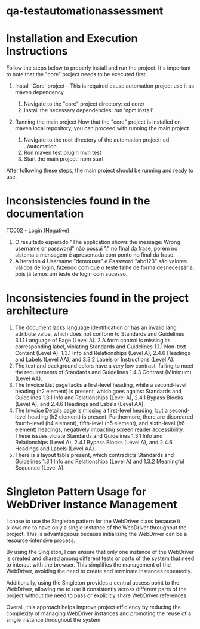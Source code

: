 # qa-testautomationassessment
# Installation and Execution Instructions
Follow the steps below to properly install and run the project. It's important to note that the "core" project needs to be executed first.

1. Install 'Core' project - This is required cause automation  project use it as maven dependency
     1. Navigate to the "core" project directory: cd core/
     2. Install the necessary dependencies: run 'npm install'
     
2. Running the main project
Now that the "core" project is installed on maven local repository, you can proceed with running the main project.
	1. Navigate to the root directory of the automation  project: cd ../automation
	2. Run maven test plugin mvn test
	3. Start the main project: npm start

After following these steps, the main project should be running and ready to use.

# Inconsistencies found in the documentation
TC002 - Login (Negative)
1. O resultado esperado "The application shows the message:
Wrong username or password" não possui "." no final da frase, porém no sistema a mensagem é apresentada com ponto no final da frase.
2. A Iteration 4 Usarname "demouser" e Password "abc123" são valores válidos de login, fazendo com que o teste falhe de forma desnecessária, pois já temos um teste de login com sucesso.

# Inconsistencies found in the project architecture
1. The document lacks language identification or has an invalid lang attribute value, which does not conform to Standards and Guidelines 3.1.1 Language of Page (Level A).
2.A form control is missing its corresponding label, violating Standards and Guidelines 1.1.1 Non-text Content (Level A), 1.3.1 Info and Relationships (Level A), 2.4.6 Headings and Labels (Level AA), and 3.3.2 Labels or Instructions (Level A).
3. The text and background colors have a very low contrast, failing to meet the requirements of Standards and Guidelines 1.4.3 Contrast (Minimum) (Level AA).
4. The Invoice List page lacks a first-level heading, while a second-level heading (h2 element) is present, which goes against Standards and Guidelines 1.3.1 Info and Relationships (Level A), 2.4.1 Bypass Blocks (Level A), and 2.4.6 Headings and Labels (Level AA).
5. The Invoice Details page is missing a first-level heading, but a second-level heading (h2 element) is present. Furthermore, there are disordered fourth-level (h4 element), fifth-level (h5 element), and sixth-level (h6 element) headings, negatively impacting screen reader accessibility. These issues violate Standards and Guidelines 1.3.1 Info and Relationships (Level A), 2.4.1 Bypass Blocks (Level A), and 2.4.6 Headings and Labels (Level AA).
6. There is a layout table present, which contradicts Standards and Guidelines 1.3.1 Info and Relationships (Level A) and 1.3.2 Meaningful Sequence (Level A).

# Singleton Pattern Usage for WebDriver Instance Management
I chose to use the Singleton pattern for the WebDriver class because it allows me to have only a single instance of the WebDriver throughout the project. This is advantageous because initializing the WebDriver can be a resource-intensive process.

By using the Singleton, I can ensure that only one instance of the WebDriver is created and shared among different tests or parts of the system that need to interact with the browser. This simplifies the management of the WebDriver, avoiding the need to create and terminate instances repeatedly.

Additionally, using the Singleton provides a central access point to the WebDriver, allowing me to use it consistently across different parts of the project without the need to pass or explicitly share WebDriver references.

Overall, this approach helps improve project efficiency by reducing the complexity of managing WebDriver instances and promoting the reuse of a single instance throughout the system.

